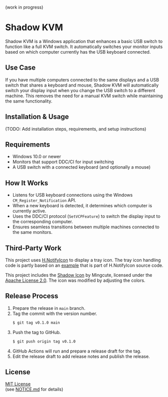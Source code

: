 (work in progress)

# Shadow KVM

Shadow KVM is a Windows application that enhances a basic USB switch to function like a full KVM switch. It automatically switches your monitor inputs based on which computer currently has the USB keyboard connected.

## Use Case

If you have multiple computers connected to the same displays and a USB switch that shares a keyboard and mouse, Shadow KVM will automatically switch your display input when you change the USB switch to a different machine. This removes the need for a manual KVM switch while maintaining the same functionality.

## Installation & Usage

(TODO: Add installation steps, requirements, and setup instructions)

## Requirements

- Windows 10.0 or newer
- Monitors that support DDC/CI for input switching
- A USB switch with a connected keyboard (and optionally a mouse)

## How It Works

- Listens for USB keyboard connections using the Windows `CM_Register_Notification` API.
- When a new keyboard is detected, it determines which computer is currently active.
- Uses the DDC/CI protocol (`SetVCPFeature`) to switch the display input to the corresponding computer.
- Ensures seamless transitions between multiple machines connected to the same monitors.

## Third-Party Work

This project uses [H.NotifyIcon](https://github.com/HavenDV/H.NotifyIcon) to display a tray icon.
The tray icon handling code is partly based on an
[example](https://github.com/HavenDV/H.NotifyIcon/tree/master/src/apps/H.NotifyIcon.Apps.Wpf)
that is part of H.NotifyIcon source code.

This project includes the [Shadow Icon](https://icon-icons.com/icon/shadow/264912) by Mingcute,
licensed under the [Apache License 2.0](https://www.apache.org/licenses/LICENSE-2.0).
The icon was modified by adjusting the colors.

## Release Process

1. Prepare the release in `main` branch.
1. Tag the commit with the version number.
   ```sh
   $ git tag v0.1.0 main
   ```
1. Push the tag to GitHub.
   ```sh
   $ git push origin tag v0.1.0
   ```
1. GitHub Actions will run and prepare a release draft for the tag.
1. Edit the release draft to add release notes and publish the release.

## License

[MIT License](https://opensource.org/license/mit)  
(see [NOTICE.md](Installer/Notice.md) for details)
